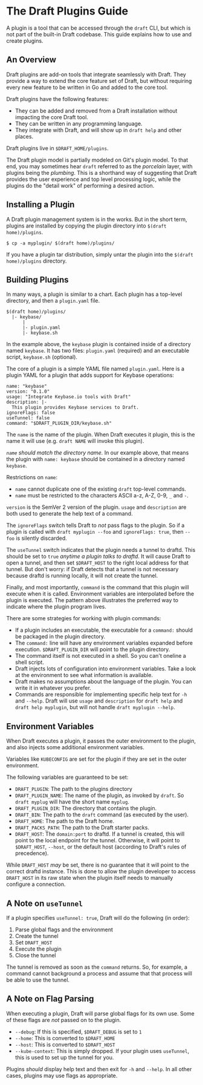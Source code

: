 # The Draft Plugins Guide

A plugin is a tool that can be accessed through the `draft` CLI, but which is not part of the
built-in Draft codebase. This guide explains how to use and create plugins.

## An Overview

Draft plugins are add-on tools that integrate seamlessly with Draft. They provide a way to extend the
core feature set of Draft, but without requiring every new feature to be written in Go and added to
the core tool.

Draft plugins have the following features:

- They can be added and removed from a Draft installation without impacting the
  core Draft tool.
- They can be written in any programming language.
- They integrate with Draft, and will show up in `draft help` and other places.

Draft plugins live in `$DRAFT_HOME/plugins`.

The Draft plugin model is partially modeled on Git's plugin model. To that end, you may sometimes
hear `draft` referred to as the _porcelain_ layer, with plugins being the _plumbing_. This is a
shorthand way of suggesting that Draft provides the user experience and top level processing logic,
while the plugins do the "detail work" of performing a desired action.

## Installing a Plugin

A Draft plugin management system is in the works. But in the short term, plugins are installed by
copying the plugin directory into `$(draft home)/plugins`.

```console
$ cp -a myplugin/ $(draft home)/plugins/
```

If you have a plugin tar distribution, simply untar the plugin into the `$(draft home)/plugins`
directory.

## Building Plugins

In many ways, a plugin is similar to a chart. Each plugin has a top-level directory, and then a
`plugin.yaml` file.

```
$(draft home)/plugins/
  |- keybase/
      |
      |- plugin.yaml
      |- keybase.sh

```

In the example above, the `keybase` plugin is contained inside of a directory named `keybase`. It
has two files: `plugin.yaml` (required) and an executable script, `keybase.sh` (optional).

The core of a plugin is a simple YAML file named `plugin.yaml`. Here is a plugin YAML for a plugin
that adds support for Keybase operations:

```
name: "keybase"
version: "0.1.0"
usage: "Integrate Keybase.io tools with Draft"
description: |-
  This plugin provides Keybase services to Draft.
ignoreFlags: false
useTunnel: false
command: "$DRAFT_PLUGIN_DIR/keybase.sh"
```

The `name` is the name of the plugin. When Draft executes it plugin, this is the name it will use
(e.g. `draft NAME` will invoke this plugin).

_`name` should match the directory name._ In our example above, that means the plugin with
`name: keybase` should be contained in a directory named `keybase`.

Restrictions on `name`:

- `name` cannot duplicate one of the existing `draft` top-level commands.
- `name` must be restricted to the characters ASCII a-z, A-Z, 0-9, `_` and `-`.

`version` is the SemVer 2 version of the plugin.
`usage` and `description` are both used to generate the help text of a command.

The `ignoreFlags` switch tells Draft to _not_ pass flags to the plugin. So if a plugin is called
with `draft myplugin --foo` and `ignoreFlags: true`, then `--foo` is silently discarded.

The `useTunnel` switch indicates that the plugin needs a tunnel to draftd. This should be set to
`true` _anytime a plugin talks to draftd_. It will cause Draft to open a tunnel, and then set
`$DRAFT_HOST` to the right local address for that tunnel. But don't worry: if Draft detects that a
tunnel is not necessary because draftd is running locally, it will not create the tunnel.

Finally, and most importantly, `command` is the command that this plugin will execute when it is
called. Environment variables are interpolated before the plugin is executed. The pattern above
illustrates the preferred way to indicate where the plugin program lives.

There are some strategies for working with plugin commands:

- If a plugin includes an executable, the executable for a `command:` should be
  packaged in the plugin directory.
- The `command:` line will have any environment variables expanded before
  execution. `$DRAFT_PLUGIN_DIR` will point to the plugin directory.
- The command itself is not executed in a shell. So you can't oneline a shell script.
- Draft injects lots of configuration into environment variables. Take a look at
  the environment to see what information is available.
- Draft makes no assumptions about the language of the plugin. You can write it
  in whatever you prefer.
- Commands are responsible for implementing specific help text for `-h` and `--help`.
  Draft will use `usage` and `description` for `draft help` and `draft help myplugin`,
  but will not handle `draft myplugin --help`.

## Environment Variables

When Draft executes a plugin, it passes the outer environment to the plugin, and also injects some
additional environment variables.

Variables like `KUBECONFIG` are set for the plugin if they are set in the outer environment.

The following variables are guaranteed to be set:

- `DRAFT_PLUGIN`: The path to the plugins directory
- `DRAFT_PLUGIN_NAME`: The name of the plugin, as invoked by `draft`. So
  `draft myplug` will have the short name `myplug`.
- `DRAFT_PLUGIN_DIR`: The directory that contains the plugin.
- `DRAFT_BIN`: The path to the `draft` command (as executed by the user).
- `DRAFT_HOME`: The path to the Draft home.
- `DRAFT_PACKS_PATH`: The path to the Draft starter packs.
- `DRAFT_HOST`: The `domain:port` to draftd. If a tunnel is created, this
  will point to the local endpoint for the tunnel. Otherwise, it will point
  to `$DRAFT_HOST`, `--host`, or the default host (according to Draft's rules of
  precedence).

While `DRAFT_HOST` _may_ be set, there is no guarantee that it will point to the correct draftd
instance. This is done to allow the plugin developer to access `DRAFT_HOST` in its raw state when
the plugin itself needs to manually configure a connection.

## A Note on `useTunnel`

If a plugin specifies `useTunnel: true`, Draft will do the following (in order):

1. Parse global flags and the environment
2. Create the tunnel
3. Set `DRAFT_HOST`
4. Execute the plugin
5. Close the tunnel

The tunnel is removed as soon as the `command` returns. So, for example, a command cannot
background a process and assume that that process will be able to use the tunnel.

## A Note on Flag Parsing

When executing a plugin, Draft will parse global flags for its own use. Some of these flags are
_not_ passed on to the plugin.

- `--debug`: If this is specified, `$DRAFT_DEBUG` is set to `1`
- `--home`: This is converted to `$DRAFT_HOME`
- `--host`: This is converted to `$DRAFT_HOST`
- `--kube-context`: This is simply dropped. If your plugin uses `useTunnel`, this
  is used to set up the tunnel for you.

Plugins _should_ display help text and then exit for `-h` and `--help`. In all other cases, plugins
may use flags as appropriate.
